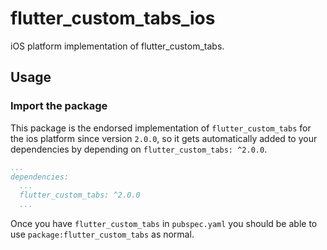 # flutter_custom_tabs_ios

iOS platform implementation of flutter_custom_tabs.

## Usage

### Import the package

This package is the endorsed implementation of `flutter_custom_tabs` for the ios platform since version `2.0.0`,
so it gets automatically added to your dependencies by depending on `flutter_custom_tabs: ^2.0.0`.

```yaml
...
dependencies:
  ...
  flutter_custom_tabs: ^2.0.0
  ...
```

Once you have `flutter_custom_tabs` in `pubspec.yaml` you should be able to use `package:flutter_custom_tabs` as normal.

[1]: https://pub.dev/packages/flutter_custom_tabs

